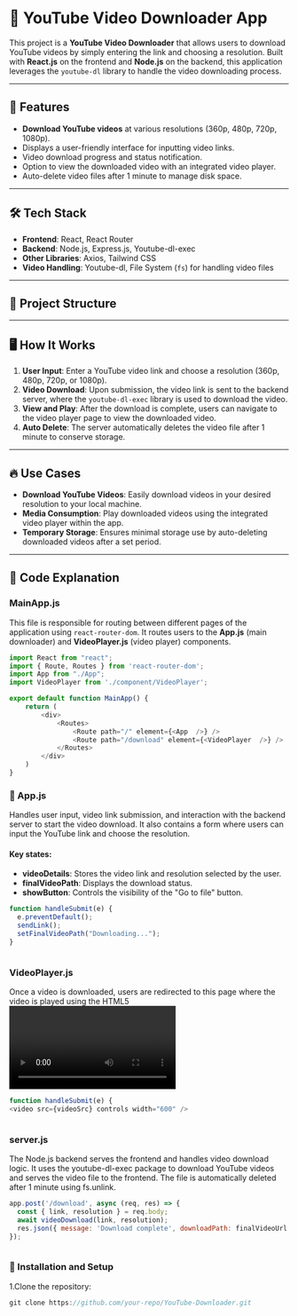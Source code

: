 # 🎥 YouTube Video Downloader App

This project is a **YouTube Video Downloader** that allows users to download YouTube videos by simply entering the link and choosing a resolution. Built with **React.js** on the frontend and **Node.js** on the backend, this application leverages the `youtube-dl` library to handle the video downloading process.

---

## 🚀 Features

- **Download YouTube videos** at various resolutions (360p, 480p, 720p, 1080p).
- Displays a user-friendly interface for inputting video links.
- Video download progress and status notification.
- Option to view the downloaded video with an integrated video player.
- Auto-delete video files after 1 minute to manage disk space.
  
---

## 🛠️ Tech Stack

- **Frontend**: React, React Router
- **Backend**: Node.js, Express.js, Youtube-dl-exec
- **Other Libraries**: Axios, Tailwind CSS
- **Video Handling**: Youtube-dl, File System (`fs`) for handling video files

---

## 📂 Project Structure


---

## 🖥️ How It Works

1. **User Input**: Enter a YouTube video link and choose a resolution (360p, 480p, 720p, or 1080p).
2. **Video Download**: Upon submission, the video link is sent to the backend server, where the `youtube-dl-exec` library is used to download the video.
3. **View and Play**: After the download is complete, users can navigate to the video player page to view the downloaded video.
4. **Auto Delete**: The server automatically deletes the video file after 1 minute to conserve storage.

---

## 🔥 Use Cases

- **Download YouTube Videos**: Easily download videos in your desired resolution to your local machine.
- **Media Consumption**: Play downloaded videos using the integrated video player within the app.
- **Temporary Storage**: Ensures minimal storage use by auto-deleting downloaded videos after a set period.

---

## 📝 Code Explanation

### MainApp.js

This file is responsible for routing between different pages of the application using `react-router-dom`. It routes users to the **App.js** (main downloader) and **VideoPlayer.js** (video player) components.

```js
import React from "react";
import { Route, Routes } from 'react-router-dom';
import App from "./App";
import VideoPlayer from './component/VideoPlayer';

export default function MainApp() { 
    return (
        <div>
            <Routes>
                <Route path="/" element={<App  />} />
                <Route path="/download" element={<VideoPlayer  />} />
            </Routes>
        </div>
    )
}

```

### 🎯 App.js

Handles user input, video link submission, and interaction with the backend server to start the video download. It also contains a form where users can input the YouTube link and choose the resolution.

#### Key states:

- **videoDetails**: Stores the video link and resolution selected by the user.
- **finalVideoPath**: Displays the download status.
- **showButton**: Controls the visibility of the "Go to file" button.

```js
function handleSubmit(e) {
  e.preventDefault();
  sendLink();
  setFinalVideoPath("Downloading...");
}



```


###  VideoPlayer.js

Once a video is downloaded, users are redirected to this page where the video is played using the HTML5 <video> tag. It displays a warning that the video will be deleted after 1 minute.

```js
function handleSubmit(e) {
<video src={videoSrc} controls width="600" />



```

### server.js
The Node.js backend serves the frontend and handles video download logic. It uses the youtube-dl-exec package to download YouTube videos and serves the video file to the frontend. The file is automatically deleted after 1 minute using fs.unlink.

```js
app.post('/download', async (req, res) => {
  const { link, resolution } = req.body;
  await videoDownload(link, resolution);
  res.json({ message: 'Download complete', downloadPath: finalVideoUrl });
});



```


###  🔧 Installation and Setup

  1.Clone the repository:
  ```js
git clone https://github.com/your-repo/YouTube-Downloader.git



```



  






